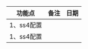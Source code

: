 功能点		 			|备注           | 日期|
------------ 			|:-------------:| :------------:|
1、ss4配置				|   			|
1、ss4配置				|   			|
